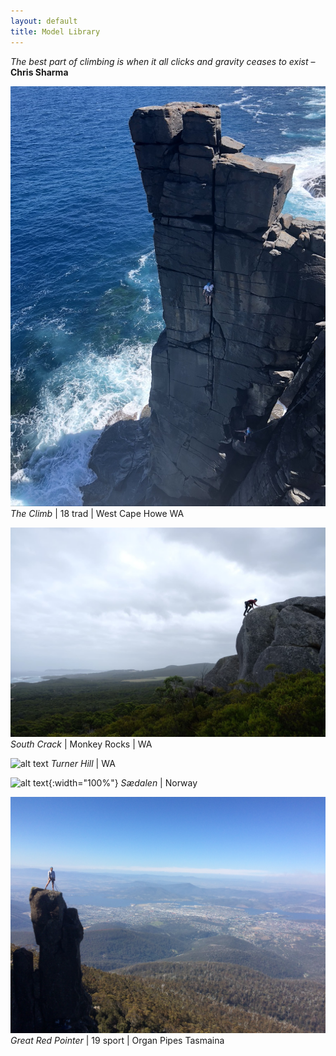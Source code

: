 ```yaml
---
layout: default
title: Model Library 
---
```


*The best part of climbing is when it all clicks and gravity ceases to exist* – **Chris Sharma**

![alt text](theclimb.jpeg "The Climb")
*The Climb* | 18 trad | West Cape Howe WA

![alt text](monkeyrock.JPG "Monkey Rock")
*South Crack* | Monkey Rocks | WA

![alt text](logride.gif "Mtb")
*Turner Hill* | WA

![alt text](NorwayMtb.gif){:width="100%"}
*Sædalen* | Norway


![alt text](johnsonsknob.JPG "Johnstones Knob")
*Great Red Pointer* | 19 sport | Organ Pipes Tasmaina

